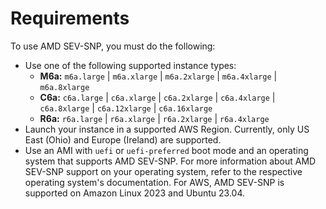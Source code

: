 # Requirements<a name="snp-requirements"></a>

To use AMD SEV\-SNP, you must do the following:
+ Use one of the following supported instance types:
  + **M6a:** `m6a.large` \| `m6a.xlarge` \| `m6a.2xlarge` \| `m6a.4xlarge` \| `m6a.8xlarge`
  + **C6a:** `c6a.large` \| `c6a.xlarge` \| `c6a.2xlarge` \| `c6a.4xlarge` \| `c6a.8xlarge` \| `c6a.12xlarge` \| `c6a.16xlarge`
  + **R6a:** `r6a.large` \| `r6a.xlarge` \| `r6a.2xlarge` \| `r6a.4xlarge`
+ Launch your instance in a supported AWS Region\. Currently, only US East \(Ohio\) and Europe \(Ireland\) are supported\.
+ Use an AMI with `uefi` or `uefi-preferred` boot mode and an operating system that supports AMD SEV\-SNP\. For more information about AMD SEV\-SNP support on your operating system, refer to the respective operating system's documentation\. For AWS, AMD SEV\-SNP is supported on Amazon Linux 2023 and Ubuntu 23\.04\.